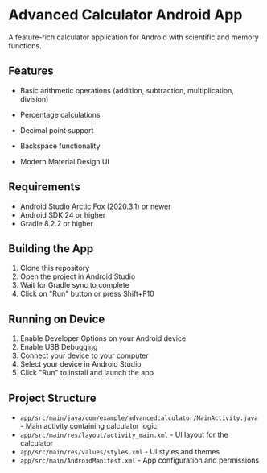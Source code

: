 # Advanced Calculator Android App

A feature-rich calculator application for Android with scientific and memory functions.

## Features

- Basic arithmetic operations (addition, subtraction, multiplication, division)

- Percentage calculations
- Decimal point support
- Backspace functionality
- Modern Material Design UI

## Requirements

- Android Studio Arctic Fox (2020.3.1) or newer
- Android SDK 24 or higher
- Gradle 8.2.2 or higher

## Building the App

1. Clone this repository
2. Open the project in Android Studio
3. Wait for Gradle sync to complete
4. Click on "Run" button or press Shift+F10

## Running on Device

1. Enable Developer Options on your Android device
2. Enable USB Debugging
3. Connect your device to your computer
4. Select your device in Android Studio
5. Click "Run" to install and launch the app

## Project Structure

- `app/src/main/java/com/example/advancedcalculator/MainActivity.java` - Main activity containing calculator logic
- `app/src/main/res/layout/activity_main.xml` - UI layout for the calculator
- `app/src/main/res/values/styles.xml` - UI styles and themes
- `app/src/main/AndroidManifest.xml` - App configuration and permissions
